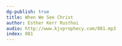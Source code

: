 ```yaml
---
dg-publish: true
title: When We See Christ
author: Esther Kerr Rusthoi
audio: http://www.kjvprophecy.com/081.mp3
index: 081
---
```


